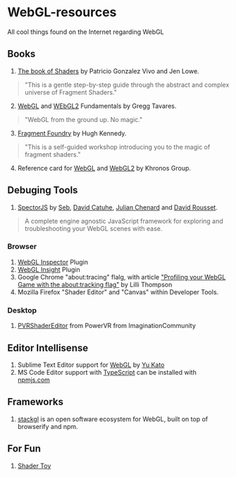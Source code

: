 # WebGL-resources
All cool things found on the Internet regarding WebGL

## Books
1. [The book of Shaders](https://thebookofshaders.com/) by Patricio Gonzalez Vivo and Jen Lowe.

> "This is a gentle step-by-step guide through the abstract and complex universe of Fragment Shaders."

2. [WebGL](https://webglfundamentals.org) and [WEbGL2](https://webgl2fundamentals.org/) Fundamentals by Gregg Tavares.

> "WebGL from the ground up. No magic."

3. [Fragment Foundry](http://hughsk.io/fragment-foundry/chapters/01-hello-world.html) by Hugh Kennedy.

> "This is a self-guided workshop introducing you to the magic of fragment shaders."

4. Reference card for [WebGL](https://www.khronos.org/files/webgl/webgl-reference-card-1_0.pdf) and [WebGL2](https://www.khronos.org/files/webgl20-reference-guide.pdf) by Khronos Group. 

## Debuging Tools
1. [SpectorJS](http://spector.babylonjs.com/) by [Seb](https://github.com/sebavan), [David Catuhe](https://twitter.com/deltakosh), [Julian Chenard](https://twitter.com/Temechon) and [David Rousset](https://twitter.com/davrous).
> A complete engine agnostic JavaScript framework for exploring and troubleshooting your WebGL scenes with ease.

### Browser 
1. [WebGL Inspector](https://chrome.google.com/webstore/detail/webgl-inspector/ogkcjmbhnfmlnielkjhedpcjomeaghda) Plugin
2. [WebGL Insight](https://chrome.google.com/webstore/detail/webgl-insight/djdcbmfacaaocoomokenoalbomllhnko) Plugin
3. Google Chrome "about:tracing" flalg, with article ["Profiling your WebGL Game with the about:tracking flag"](https://www.html5rocks.com/en/tutorials/games/abouttracing/) by Lilli Thompson
4. Mozilla Firefox "Shader Editor" and "Canvas" within Developer Tools.

### Desktop
1. [PVRShaderEditor](https://community.imgtec.com/developers/powervr/tools/pvrshadereditor/) from PowerVR from ImaginationCommunity


## Editor Intellisense
1. Sublime Text Editor support for [WebGL](https://github.com/katsew/WebGLCompletions) by [Yu Kato](http://katsew.github.io/)
2. MS Code Editor support with [TypeScript](https://github.com/DefinitelyTyped/DefinitelyTyped/tree/master/types/webgl-ext) can be installed with [npmjs.com](https://www.npmjs.com/package/@types/webgl-ext)

## Frameworks
1. [stackgl](https://stack.gl/) is an open software ecosystem for WebGL, built on top of browserify and npm.

## For Fun
1. [Shader Toy](https://www.shadertoy.com/)
